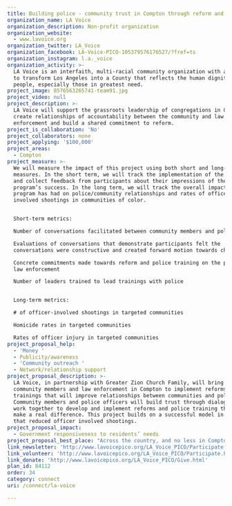 ```yaml
---
title: Building police - community trust in Compton through reform and accountability
organization_name: LA Voice
organization_description: Non-profit organization
organization_website:
  - www.lavoice.org
organization_twitter: LA_Voice
organization_facebook: LA-Voice-PICO-105379576176527/?fref=ts
organization_instagram: l.a._voice
organization_activity: >-
  LA Voice is an interfaith, multi-racial community organization with a mission
  to transform Los Angeles into a County that reflects the human dignity of all
  people, especially those in greatest need.
project_image: 8576563265741-team91.jpg
project_video: null
project_description: >-
  LA Voice will support the grassroots leadership of congregations in Compton to
  create relationships of accountability between the community and law
  enforcement and build a shared commitment to reform.
project_is_collaboration: 'No'
project_collaborators: none
project_applying: '$100,000'
project_areas:
  - Compton
project_measure: >-
  We will measure the impact of this project using both short and long-term
  measures. In the short term, we will track the implementation of the program
  and collect feedback from participants about their impressions of the
  program’s success. In the long term, we will track the overall impact that the
  program has had on police/community relationships and rates of officer
  involved shootings in communities of color.


  Short-term metrics:

  Number of conversations facilitated between community members and police. 

  Evaluations of conversations that demonstrate participants felt the
  conversations were constructive and created forward motion towards change

  Concrete commitments made towards reform and police training on the part of
  law enforcement

  Number of leaders trained to lead trainings with police


  Long-term metrics:

  # of officer-involved shootings in targeted communities

  Homicide rates in targeted communities

  Rates of officer injury in targeted communities
project_proposal_help:
  - 'Money '
  - Publicity/awareness
  - 'Community outreach '
  - Network/relationship support
project_proposal_description: >-
  LA Voice, in partnership with Greater Zion Church Family, will bring together
  community members and law enforcement in Compton to implement reforms and
  trainings that will improve relationships between communities and police.
  Community members and police officers will build trust through dialogue and
  work together to develop and implement reforms and police training that can
  make a real difference. This project builds on a successful model in Oakland
  that reduced officer involved shootings.
project_proposal_impact:
  - Government responsiveness to residents’ needs
project_proposal_best_place: "Across the country, and no less in Compton, the relationships between communities and police are more strained than they have ever been. Officer-involved shootings that result in the deaths of people of color continue to happen with alarming regularity, and the resulting lack of trust has increased dangers for police officers as well. The increasing tension in these relationships is making our communities less safe for everyone. \nHowever, there is hope for a solution. A project in Oakland helped shift from Oakland PD killing a citizen on average once every six weeks to 23 straight months without an officer involved killing. The project fostered community dialogues and trained officers on key tools and concepts and significantly reduced officer-involved shootings while also reducing homicides and officer injury. LA Voice, working with Rev. Dr. Michael Fisher of Greater Zion Church Family, intends to build upon that successful model in Compton, creating a city where the police are more accountable to the community, and both community members and police feel respected and safe. Pastor Fisher and the #Push100 Coalition have already made progress on creating space for dialogue while also addressing gang violence. LA Voice is uniquely positioned to bring community members together with law enforcement as well as create the necessary separate conversations. As a trusted interfaith organization with deep relationships in Los Angeles communities, we have a history of facilitating relationships between community members and police, with particular success on immigration issues.\n\tOur dialogues will begin in conjunction with a statewide project being implemented by our statewide partner PICO California that will implement the successful Oakland model in several communities across the state. We will work with member congregations and partners in Compton to bring together leaders who wish to participate in the dialogues, and prepare them for a truthful, constructive dialogue with law enforcement. We will assemble a team of law enforcement officials who are prepared and ready to have meaningful conversations that can affect real change. Over the course of the next year, local leaders will meet with law enforcement, have difficult and necessary conversations and create a plan to implement reforms and trainings."
link_newsletter: 'http://www.lavoicepico.org/LA_Voice_PICO/Participate.html'
link_volunteer: 'http://www.lavoicepico.org/LA_Voice_PICO/Participate.html'
link_donate: 'http://www.lavoicepico.org/LA_Voice_PICO/Give.html'
plan_id: 84112
order: 34
category: connect
uri: /connect/la-voice

---
```

